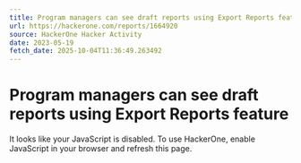 ```yaml
---
title: Program managers can see draft reports using Export Reports feature
url: https://hackerone.com/reports/1664920
source: HackerOne Hacker Activity
date: 2023-05-19
fetch_date: 2025-10-04T11:36:49.263492
---
```


# Program managers can see draft reports using Export Reports feature

It looks like your JavaScript is disabled. To use HackerOne, enable JavaScript in your browser and refresh this page.